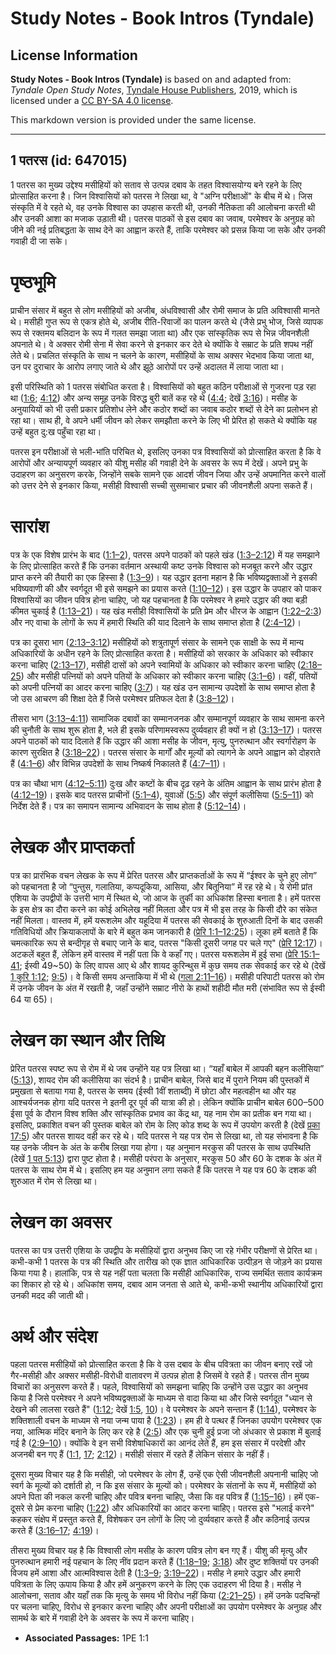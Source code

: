 # Study Notes - Book Intros (Tyndale)

## License Information

**Study Notes - Book Intros (Tyndale)** is based on and adapted from: _Tyndale Open Study Notes_, [Tyndale House Publishers](https://tyndaleopenresources.com/), 2019, which is licensed under a [CC BY-SA 4.0 license](https://creativecommons.org/licenses/by-sa/4.0/legalcode.en).

This markdown version is provided under the same license.



--------------------------------

## 1 पतरस (id: 647015)

1 पतरस का मुख्य उद्देश्य मसीहियों को सताव से उत्पन्न दबाव के तहत विश्वासयोग्य बने रहने के लिए प्रोत्साहित करना है। जिन विश्वासियों को पतरस ने लिखा था, वे "अग्नि परीक्षाओं" के बीच में थे। जिस संस्कृति में वे रहते थे, वह उनके विश्वास का उपहास करती थी, उनकी नैतिकता की आलोचना करती थी और उनकी आशा का मजाक उड़ाती थी। पतरस पाठकों से इस दबाव का जवाब, परमेश्वर के अनुग्रह को जीने की नई प्रतिबद्धता के साथ देने का आह्वान करते हैं, ताकि परमेश्वर को प्रसन्न किया जा सके और उनकी गवाही दी जा सके।

पृष्ठभूमि
=========

प्राचीन संसार में बहुत से लोग मसीहियों को अजीब, अंधविश्वासी और रोमी समाज के प्रति अविश्वासी मानते थे। मसीही गुप्त रूप से एकत्र होते थे, अजीब रीति\-रिवाजों का पालन करते थे (जैसे प्रभु भोज, जिसे व्यापक रूप से रक्तमय बलिदान के रूप में गलत समझा जाता था) और एक सांस्कृतिक रूप से भिन्न जीवनशैली अपनाते थे। वे अक्सर रोमी सेना में सेवा करने से इनकार कर देते थे क्योंकि वे सम्राट के प्रति शपथ नहीं लेते थे। प्रचलित संस्कृति के साथ न चलने के कारण, मसीहियों के साथ अक्सर भेदभाव किया जाता था, उन पर दुराचार के आरोप लगाए जाते थे और झूठे आरोपों पर उन्हें अदालत में लाया जाता था।

इसी परिस्थिति को 1 पतरस संबोधित करता है। विश्वासियों को बहुत कठिन परीक्षाओं से गुजरना पड़ रहा था ([1:6](https://ref.ly/1Pet1:6); [4:12](https://ref.ly/1Pet4:12)) और अन्य समूह उनके विरुद्ध बुरी बातें कह रहे थे ([4:4](https://ref.ly/1Pet4:4); देखें [3:16](https://ref.ly/1Pet3:16))। मसीह के अनुयायियों को भी उसी प्रकार प्रतिशोध लेने और कठोर शब्दों का जवाब कठोर शब्दों से देने का प्रलोभन हो रहा था। साथ ही, वे अपने धर्मी जीवन को लेकर समझौता करने के लिए भी प्रेरित हो सकते थे क्योंकि यह उन्हें बहुत दु:ख पहुँचा रहा था।

पतरस इन परीक्षाओं से भली\-भांति परिचित थे, इसलिए उनका पत्र विश्वासियों को प्रोत्साहित करता है कि वे आरोपों और अन्यायपूर्ण व्यवहार को यीशु मसीह की गवाही देने के अवसर के रूप में देखें। अपने प्रभु के उदाहरण का अनुसरण करके, जिन्होंने सबके सामने एक आदर्श जीवन जिया और उन्हें अपमानित करने वालों को उत्तर देने से इनकार किया, मसीही विश्वासी सच्ची सुसमाचार प्रचार की जीवनशैली अपना सकते हैं।

सारांश
======

पत्र के एक विशेष प्रारंभ के बाद ([1:1–2](https://ref.ly/1Pet1:1-1Pet1:2)), पतरस अपने पाठकों को पहले खंड ([1:3–2:12](https://ref.ly/1Pet1:3-1Pet2:12)) में यह समझाने के लिए प्रोत्साहित करते हैं कि उनका वर्तमान अस्थायी कष्ट उनके विश्वास को मजबूत करने और उद्धार प्राप्त करने की तैयारी का एक हिस्सा है ([1:3–9](https://ref.ly/1Pet1:3-1Pet1:9))। यह उद्धार इतना महान है कि भविष्यद्वक्ताओं ने इसकी भविष्यवाणी की और स्वर्गदूत भी इसे समझने का प्रयास करते ([1:10–12](https://ref.ly/1Pet1:10-1Pet1:12))। इस उद्धार के उपहार को पाकर विश्वासियों का जीवन पवित्र होना चाहिए, जो यह पहचानता है कि परमेश्वर ने हमारे उद्धार की क्या बड़ी कीमत चुकाई है ([1:13–21](https://ref.ly/1Pet1:13-1Pet1:21))। यह खंड मसीही विश्वासियों के प्रति प्रेम और धीरज के आह्वान ([1:22–2:3](https://ref.ly/1Pet1:22-1Pet2:3)) और नए वाचा के लोगों के रूप में हमारी स्थिति की याद दिलाने के साथ समाप्त होता है ([2:4–12](https://ref.ly/1Pet2:4-1Pet2:12))।

पत्र का दूसरा भाग ([2:13–3:12](https://ref.ly/1Pet2:13-1Pet3:12)) मसीहियों को शत्रुतापूर्ण संसार के सामने एक साक्षी के रूप में मान्य अधिकारियों के अधीन रहने के लिए प्रोत्साहित करता है। मसीहियों को सरकार के अधिकार को स्वीकार करना चाहिए ([2:13–17](https://ref.ly/1Pet2:13-1Pet2:17)), मसीही दासों को अपने स्वामियों के अधिकार को स्वीकार करना चाहिए ([2:18–25](https://ref.ly/1Pet2:18-1Pet2:25)) और मसीही पत्नियों को अपने पतियों के अधिकार को स्वीकार करना चाहिए ([3:1–6](https://ref.ly/1Pet3:1-1Pet3:6))। वहीं, पतियों को अपनी पत्नियों का आदर करना चाहिए ([3:7](https://ref.ly/1Pet3:7))। यह खंड उन सामान्य उपदेशों के साथ समाप्त होता है जो उस आचरण की शिक्षा देते हैं जिसे परमेश्वर प्रतिफल देता है ([3:8–12](https://ref.ly/1Pet3:8-1Pet3:12))।

तीसरा भाग ([3:13–4:11](https://ref.ly/1Pet3:13-1Pet4:11)) सामाजिक दबावों का सम्मानजनक और सम्मानपूर्ण व्यवहार के साथ सामना करने की चुनौती के साथ शुरू होता है, भले ही इसके परिणामस्वरूप दुर्व्यवहार ही क्यों न हो ([3:13–17](https://ref.ly/1Pet3:13-1Pet3:17))। पतरस अपने पाठकों को याद दिलाते हैं कि उद्धार की आशा मसीह के जीवन, मृत्यु, पुनरुत्थान और स्वर्गारोहण के कारण सुरक्षित है ([3:18–22](https://ref.ly/1Pet3:18-1Pet3:22))। पतरस संसार के मार्गों और मूल्यों को त्यागने के अपने आह्वान को दोहराते हैं ([4:1–6](https://ref.ly/1Pet4:1-1Pet4:6)) और विभिन्न उपदेशों के साथ निष्कर्ष निकालते हैं ([4:7–11](https://ref.ly/1Pet4:7-1Pet4:11))।

पत्र का चौथा भाग ([4:12–5:11](https://ref.ly/1Pet4:12-1Pet5:11)) दुःख और कष्टों के बीच दृढ़ रहने के अंतिम आह्वान के साथ प्रारंभ होता है ([4:12–19](https://ref.ly/1Pet4:12-1Pet4:19))। इसके बाद पतरस प्राचीनों ([5:1–4](https://ref.ly/1Pet5:1-1Pet5:4)), युवाओं ([5:5](https://ref.ly/1Pet5:5)) और संपूर्ण कलीसिया ([5:5–11](https://ref.ly/1Pet5:5-1Pet5:11)) को निर्देश देते हैं। पत्र का समापन सामान्य अभिवादन के साथ होता है ([5:12–14](https://ref.ly/1Pet5:12-1Pet5:14))।

लेखक और प्राप्तकर्ता
====================

पत्र का प्रारंभिक वचन लेखक के रूप में प्रेरित पतरस और प्राप्तकर्ताओं के रूप में “ईश्वर के चुने हुए लोग” को पहचानता है जो “पुन्तुस, गलातिया, कप्पदूकिया, आसिया, और बितूनिया” में रह रहे थे। ये रोमी प्रांत एशिया के उपद्वीपों के उत्तरी भाग में स्थित थे, जो आज के तुर्की का अधिकांश हिस्सा बनाता है। हमें पतरस के इस क्षेत्र का दौरा करने का कोई अभिलेख नहीं मिलता और पत्र में भी इस तरह के किसी दौरे का संकेत नहीं मिलता। वास्तव में, हमें यरूशलेम और यहूदिया में पतरस की सेवकाई के शुरुआती दिनों के बाद उसकी गतिविधियों और क्रियाकलापों के बारे में बहुत कम जानकारी है ([प्रेरि 1:1–12:25](https://ref.ly/Acts1:1-Acts12:25))। लूका हमें बताते हैं कि चमत्कारिक रूप से बन्दीगृह से बचाए जाने के बाद, पतरस "किसी दूसरी जगह पर चले गए" ([प्रेरि 12:17](https://ref.ly/Acts12:17))। अटकलें बहुत हैं, लेकिन हमें वास्तव में नहीं पता कि वे कहाँ गए। पतरस यरूशलेम में हुई सभा ([प्रेरि 15:1–41](https://ref.ly/Acts15:1-Acts15:41); ईस्वी 49\~50\) के लिए वापस आए थे और शायद कुरिन्थुस में कुछ समय तक सेवकाई कर रहे थे (देखें [1 कुरि 1:12](https://ref.ly/1Cor1:12); [9:5](https://ref.ly/1Cor9:5))। वे किसी समय अन्ताकिया में भी थे ([गला 2:11–16](https://ref.ly/Gal2:11-Gal2:16))। मसीही परिपाटी पतरस को रोम में उनके जीवन के अंत में रखती है, जहाँ उन्होंने सम्राट नीरो के हाथों शहीदी मौत मरी (संभावित रूप से ईस्वी 64 या 65\)।

लेखन का स्थान और तिथि
=====================

प्रेरित पतरस स्पष्ट रूप से रोम में थे जब उन्होंने यह पत्र लिखा था। “यहाँ बाबेल में आपकी बहन कलीसिया” ([5:13](https://ref.ly/1Pet5:13)), शायद रोम की कलीसिया का संदर्भ है। प्राचीन बाबेल, जिसे बाद में पुराने नियम की पुस्तकों में प्रमुखता से बताया गया है, पतरस के समय (ईस्वी 1वीं शताब्दी) में छोटा और महत्वहीन था और यह आश्चर्यजनक होगा यदि पतरस ने इतनी दूर पूर्व की यात्रा की हो। लेकिन क्योंकि प्राचीन बाबेल 600–500 ईसा पूर्व के दौरान विश्व शक्ति और सांस्कृतिक प्रभाव का केंद्र था, यह नाम रोम का प्रतीक बन गया था। इसलिए, प्रकाशित वचन की पुस्तक बाबेल को रोम के लिए कोड शब्द के रूप में उपयोग करती है (देखें [प्रका 17:5](https://ref.ly/Rev17:5)) और पतरस शायद वही कर रहे थे। यदि पतरस ने यह पत्र रोम से लिखा था, तो यह संभावना है कि यह उनके जीवन के अंत के करीब लिखा गया होगा। यह अनुमान मरकुस की पतरस के साथ उपस्थिति (देखें [1 पत 5:13](https://ref.ly/1Pet5:13)) द्वारा पुष्ट होता है। मसीही परंपरा के अनुसार, मरकुस 50 और 60 के दशक के अंत में पतरस के साथ रोम में थे। इसलिए हम यह अनुमान लगा सकते हैं कि पतरस ने यह पत्र 60 के दशक की शुरुआत में रोम से लिखा था।

लेखन का अवसर
============

पतरस का पत्र उत्तरी एशिया के उपद्वीप के मसीहियों द्वारा अनुभव किए जा रहे गंभीर परीक्षणों से प्रेरित था। कभी\-कभी 1 पतरस के पत्र की स्थिति और तारीख को एक ज्ञात आधिकारिक उत्पीड़न से जोड़ने का प्रयास किया गया है। हालांकि, पत्र से यह नहीं पता चलता कि मसीही आधिकारिक, राज्य समर्थित सताव कार्यक्रम का शिकार हो रहे थे। अधिकांश समय, दबाव आम जनता से आते थे, कभी\-कभी स्थानीय अधिकारियों द्वारा उनकी मदद की जाती थी।

अर्थ और संदेश
=============

पहला पतरस मसीहियों को प्रोत्साहित करता है कि वे उस दबाव के बीच पवित्रता का जीवन बनाए रखें जो गैर\-मसीही और अक्सर मसीही\-विरोधी वातावरण में उत्पन्न होता है जिसमें वे रहते हैं। पतरस तीन मुख्य विचारों का अनुसरण करते हैं। पहले, विश्वासियों को समझना चाहिए कि उन्होंने उस उद्धार का अनुभव किया है जिसे परमेश्वर ने अपने भविष्यद्वक्ताओं के माध्यम से वादा किया था और जिसे स्वर्गदूत "ध्यान से देखने की लालसा रखते हैं" ([1:12](https://ref.ly/1Pet1:12); देखें [1:5](https://ref.ly/1Pet1:5), [10](https://ref.ly/1Pet1:10))। वे परमेश्वर के अपने सन्तान हैं ([1:14](https://ref.ly/1Pet1:14)), परमेश्वर के शक्तिशाली वचन के माध्यम से नया जन्म पाया है ([1:23](https://ref.ly/1Pet1:23))। हम ही वे पत्थर हैं जिनका उपयोग परमेश्वर एक नया, आत्मिक मंदिर बनाने के लिए कर रहे है ([2:5](https://ref.ly/1Pet2:5)) और एक चुनी हुई प्रजा जो अंधकार से प्रकाश में बुलाई गई है ([2:9–10](https://ref.ly/1Pet2:9-1Pet2:10))। क्योंकि वे इन सभी विशेषाधिकारों का आनंद लेते हैं, हम इस संसार में परदेशी और अजनबी बन गए हैं ([1:1](https://ref.ly/1Pet1:1), [17](https://ref.ly/1Pet1:17); [2:12](https://ref.ly/1Pet2:12))। मसीही संसार में रहते हैं लेकिन संसार के नहीं हैं।

दूसरा मुख्य विचार यह है कि मसीही, जो परमेश्वर के लोग हैं, उन्हें एक ऐसी जीवनशैली अपनानी चाहिए जो स्वर्ग के मूल्यों को दर्शाती हो, न कि इस संसार के मूल्यों को। परमेश्वर के संतानों के रूप में, मसीहियों को अपने पिता की नकल करनी चाहिए और पवित्र बनना चाहिए, जैसा कि वह पवित्र हैं ([1:15–16](https://ref.ly/1Pet1:15-1Pet1:16))। हमें एक\-दूसरे से प्रेम करना चाहिए ([1:22](https://ref.ly/1Pet1:22)) और अधिकारियों का आदर करना चाहिए। पतरस इसे "भलाई करने" कहकर संक्षेप में प्रस्तुत करते हैं, विशेषकर उन लोगों के लिए जो दुर्व्यवहार करते हैं और कठिनाई उत्पन्न करते हैं ([3:16–17](https://ref.ly/1Pet3:16-1Pet3:17); [4:19](https://ref.ly/1Pet4:19))।

तीसरा मुख्य विचार यह है कि विश्वासी लोग मसीह के कारण पवित्र लोग बन गए हैं। यीशु की मृत्यु और पुनरुत्थान हमारी नई पहचान के लिए नींव प्रदान करते हैं ([1:18–19](https://ref.ly/1Pet1:18-1Pet1:19); [3:18](https://ref.ly/1Pet3:18)) और दुष्ट शक्तियों पर उनकी विजय हमें आशा और आत्मविश्वास देती है ([1:3–9](https://ref.ly/1Pet1:3-1Pet1:9); [3:19–22](https://ref.ly/1Pet3:19-1Pet3:22))। मसीह ने हमारे उद्धार और हमारी पवित्रता के लिए ऊपाय किया है और हमें अनुकरण करने के लिए एक उदाहरण भी दिया है। मसीह ने आलोचना, सताव और यहाँ तक कि मृत्यु के समय भी विरोध नहीं किया ([2:21–25](https://ref.ly/1Pet2:21-1Pet2:25))। हमें उनके पदचिन्हों पर चलना चाहिए, विरोध से इनकार करना चाहिए और अपनी परीक्षाओं का उपयोग परमेश्वर के अनुग्रह और सामर्थ के बारे में गवाही देने के अवसर के रूप में करना चाहिए।

* **Associated Passages:** 1PE 1:1

